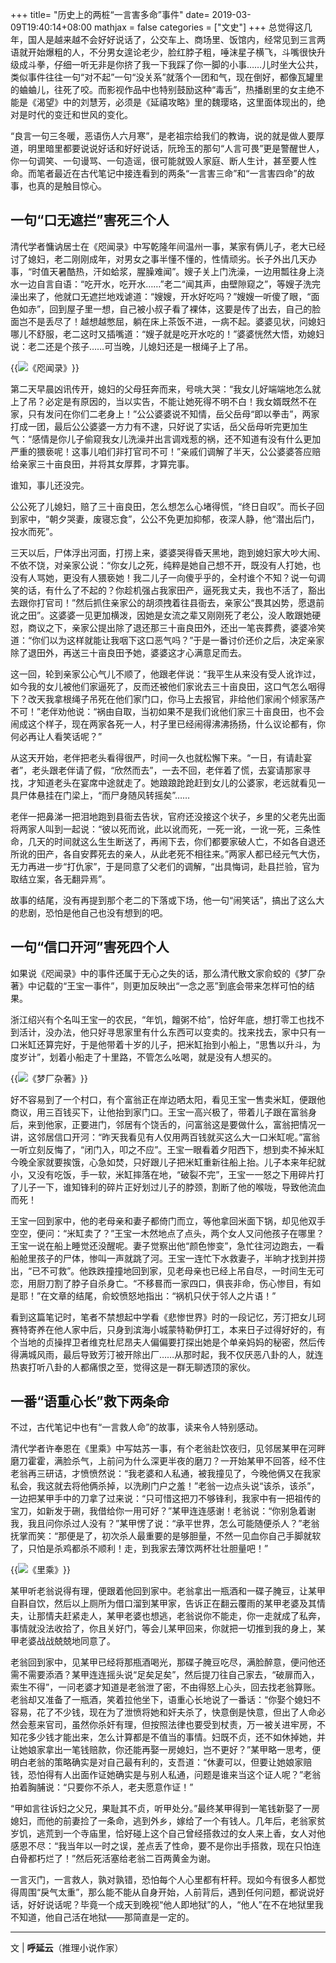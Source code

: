 +++
title= "历史上的两桩“一言害多命”事件"
date= 2019-03-09T19:40:14+08:00
mathjax = false
categories = ["文史"]
+++
总觉得这几年，国人是越来越不会好好说话了，公交车上、商场里、饭馆内，经常见到三言两语就开始爆粗的人，不分男女遑论老少，脸红脖子粗，唾沫星子横飞，斗嘴很快升级成斗拳，仔细一听无非是你挤了我一下我踩了你一脚的小事……儿时坐大公共，类似事件往往一句“对不起”一句“没关系”就落个一团和气，现在倒好，都像瓦罐里的蛐蛐儿，往死了咬。而影视作品中也特别鼓励这种“毒舌”，热播剧里的女主绝不能是《渴望》中的刘慧芳，必须是《延禧攻略》里的魏璎珞，这里面体现出的，绝对是时代的变迁和世风的变化。

“良言一句三冬暖，恶语伤人六月寒”，是老祖宗给我们的教诲，说的就是做人要厚道，明里暗里都要说说好话和好好说话，阮玲玉的那句“人言可畏”更是警醒世人，你一句调笑、一句谩骂、一句造谣，很可能就毁人家庭、断人生计，甚至要人性命。而笔者最近在古代笔记中接连看到的两条“一言害三命”和“一言害四命”的故事，也真的是触目惊心。

## 一句“口无遮拦”害死三个人

清代学者慵讷居士在《咫闻录》中写乾隆年间温州一事，某家有俩儿子，老大已经讨了媳妇，老二刚刚成年，对男女之事半懂不懂的，性情顽劣。长子外出几天办事，“时值天暑酷热，汗如蛤浆，腥臊难闻”。嫂子关上门洗澡，一边用瓢往身上浇水一边自言自语：“吃开水，吃开水……”老二“闻其声，由壁隙窥之”，等嫂子洗完澡出来了，他就口无遮拦地戏谑道：“嫂嫂，开水好吃吗？”嫂嫂一听傻了眼，“面色如赤”，回到屋子里一想，自己被小叔子看了裸体，这要是传了出去，自己的脸面岂不是丢尽了！越想越憋屈，躺在床上茶饭不进，一病不起。婆婆见状，问媳妇哪儿不舒服，老二这时又插嘴道：“嫂子就是吃开水吃的！”婆婆恍然大悟，劝媳妇说：老二还是个孩子……可当晚，儿媳妇还是一根绳子上了吊。

{{<img src="https://ian2.oss-cn-hangzhou.aliyuncs.com/clt6/20190309194202.png" alt="《咫闻录》">}}

第二天早晨凶讯传开，媳妇的父母狂奔而来，号咷大哭：“我女儿好端端地怎么就上了吊？必定是有原因的，当以实告，不能让她死得不明不白！我女婿既然不在家，只有发问在你们二老身上！”公公婆婆说不知情，岳父岳母“即以拳击”，两家打成一团，最后公公婆婆一方力有不逮，只好说了实话，岳父岳母听完更加生气：“感情是你儿子偷窥我女儿洗澡并出言调戏惹的祸，还不知道有没有什么更加严重的猥亵呢！这事儿咱们非打官司不可！”亲戚们调解了半天，公公婆婆答应赔给亲家三十亩良田，并将其女厚葬，才算完事。

谁知，事儿还没完。

公公死了儿媳妇，赔了三十亩良田，怎么想怎么心堵得慌，“终日自叹”。而长子回到家中，“朝夕哭妻，废寝忘食”，公公不免更加抑郁，夜深人静，他“潜出后门，投水而死”。

三天以后，尸体浮出河面，打捞上来，婆婆哭得昏天黑地，跑到媳妇家大吵大闹、不依不饶，对亲家公说：“你女儿之死，纯粹是她自己想不开，既没有人打她，也没有人骂她，更没有人猥亵她！我二儿子一向傻乎乎的，全村谁个不知？说一句调笑的话，有什么了不起的？你趁机强占我家田产，逼死我丈夫，我也不活了，豁出去跟你打官司！”然后抓住亲家公的胡须拽着往县衙去，亲家公“畏其凶势，愿退前讹之田”。这婆婆一见更加横泼，因她是女流之辈又刚刚死了老公，没人敢跟她硬怼，商议之下，亲家公提出除了退还那三十亩良田外，还出一笔丧葬费，婆婆冷笑道：“你们以为这样就能让我咽下这口恶气吗？”于是一番讨价还价之后，决定亲家除了退田外，再送三十亩良田予她，婆婆这才心满意足而去。

这一回，轮到亲家公心气儿不顺了，他跟老伴说：“我平生从来没有受人讹诈过，如今我的女儿被他们家逼死了，反而还被他们家讹去三十亩良田，这口气怎么咽得下？改天我拿根绳子吊死在他们家门口，你马上去报官，非给他们家闹个倾家荡产不可！”老伴劝他说：“祸由自取，当初如果不是我们讹他们家三十亩良田，也不会闹成这个样子，现在两家各死一人，村子里已经闹得沸沸扬扬，什么议论都有，你何必再让人看笑话呢？”

从这天开始，老伴把老头看得很严，时间一久也就松懈下来。“一日，有请赴宴者”，老头跟老伴请了假，“欣然而去”，一去不回，老伴着了慌，去宴请那家寻找，才知道老头在宴席中途就走了。她踉踉跄跄赶到女儿的公婆家，老远就看见一具尸体悬挂在门梁上，“而尸身随风转摇矣”……

老伴一把鼻涕一把泪地跑到县衙去告状，官府还没接这个状子，乡里的父老先出面将两家人叫到一起说：“彼以死而讹，此以讹而死，一死一讹，一讹一死，三条性命，几天的时间就这么生生断送了，再闹下去，你们都要家破人亡，不如各自退还所讹的田产，各自安葬死去的亲人，从此老死不相往来。”两家人都已经元气大伤，无力再进一步“打仇家”，于是同意了父老们的调解，“出具悔词，赴县拦验，官为取结立案，各无翻异焉”。

故事的结尾，没有再提到那个老二的下落或下场，他一句“闹笑话”，搞出了这么大的悲剧，恐怕是他自己也没有想到的吧。

## 一句“信口开河”害死四个人

如果说《咫闻录》中的事件还属于无心之失的话，那么清代散文家俞蛟的《梦厂杂著》中记载的“王宝一事件”，则更加反映出“一念之恶”到底会带来怎样可怕的结果。

浙江绍兴有个名叫王宝一的农民，“年饥，饘粥不给”，恰好年底，想打零工也找不到活计，没办法，他只好寻思家里有什么东西可以变卖的。找来找去，家中只有一口米缸还算完好，于是他带着十岁的儿子，把米缸抬到小船上，“思售以升斗，为度岁计”，划着小船走了十里路，不管怎么吆喝，就是没有人想买的。

{{<img src="https://ian2.oss-cn-hangzhou.aliyuncs.com/clt6/20190309194223.png" alt="《梦厂杂著》">}}

好不容易到了一个村口，有个富翁正在岸边晒太阳，看见王宝一售卖米缸，便跟他商议，用三百钱买下，让他抬到家门口。王宝一高兴极了，带着儿子跟在富翁身后，来到他家，正要进门，邻居有个饶舌的，问富翁这是要做什么，富翁把情况一讲，这邻居信口开河：“昨天我看见有人仅用两百钱就买这么大一口米缸呢。”富翁一听立刻反悔了，“闭门入，叩之不应”。王宝一眼看着夕阳西下，想到卖不掉米缸今晚全家就要挨饿，心急如焚，只好跟儿子把米缸重新往船上抬。儿子本来年纪就小，又没有吃饭，手一软，米缸摔落在地，“破裂不完”，王宝一一怒之下用碎片打了儿子一下，谁知锋利的碎片正好划过儿子的脖颈，割断了他的喉咙，导致他流血而死！

王宝一回到家中，他的老母亲和妻子都倚门而立，等他拿回米面下锅，却见他双手空空，便问：“米缸卖了？”王宝一木然地点了点头，两个女人又问他孩子在哪里？王宝一说在船上睡觉还没醒呢。妻子觉察出他“颜色惨变”，急忙往河边跑去，一看船舱里孩子的尸体，惨叫一声就跳了河。王宝一连忙下水救妻子，半晌才找到并捞出，“已不可救”。他跌跌撞撞地回到家，见老母亲也已经上吊自尽，一时间生无可恋，用厨刀割了脖子自杀身亡。“不移晷而一家四口，俱丧非命，伤心惨目，有如是耶！”在文章的结尾，俞蛟愤怒地指出：“祸机只伏于邻人之片语！”

看到这篇笔记时，笔者不禁想起中学看《悲惨世界》时的一段记忆，芳汀把女儿珂赛特寄养在他人家中后，只身到滨海小城蒙特勒伊打工，本来日子过得好好的，有个当地的贞操捍卫者维克杜尼昂夫人偏偏要打探出她是个单亲妈妈的秘密，然后传得满城风雨，最后导致芳汀被开除出厂……从那时起，我不仅厌恶八卦的人，就连热衷打听八卦的人都痛恨之至，觉得这是一群无聊透顶的家伙。

## 一番“语重心长”救下两条命

不过，古代笔记中也有“一言救人命”的故事，读来令人特别感动。

清代学者许奉恩在《里乘》中写姑苏一事，有个老翁赴饮夜归，见邻居某甲在河畔磨刀霍霍，满脸杀气，上前问为什么深更半夜的磨刀？一开始某甲不回答，经不住老翁再三研诘，才愤愤然说：“我老婆和人私通，被我撞见了，今晚他俩又在我家私会，我这就去将他俩杀掉，以洗刷门户之羞！”老翁一边点头说“该杀，该杀”，一边把某甲手中的刀拿了过来说：“只可惜这把刀不够锋利，我家中有一把祖传的宝刀，如新发于硎，我借给你一用可好？”某甲连连感谢！老翁说：“你别急着谢我，我且问你杀过人没有？”某甲愣了说：“承平世界，怎么可能随便杀人？”老翁抚掌而笑：“那便是了，初次杀人最重要的是够胆量，不然一见血你自己手脚就软了，只怕是杀鸡都杀不顺利！走，到我家去薄饮两杯壮壮胆量吧！”

{{<img src="https://ian2.oss-cn-hangzhou.aliyuncs.com/clt6/20190309194239.png" alt="《里乘》">}}

某甲听老翁说得有理，便跟着他回到家中。老翁拿出一瓶酒和一碟子腌豆，让某甲自斟自饮，然后以上厕所为借口溜到某甲家，告诉正在翻云覆雨的某甲老婆及其情夫，让那情夫赶紧走人，某甲老婆也想逃，老翁说你不能走，你一走就成了私奔，事情就没法收拾了，你且关好门，等会儿某甲回来，你就把一切推到我的身上，某甲老婆战战兢兢地同意了。

老翁回到家中，见某甲已经将那瓶酒喝光，那碟子腌豆吃尽，满脸醉意，便问他还需不需要添酒？某甲连连摇头说“足矣足矣”，然后提刀往自己家去，“破扉而入，索生不得”，一问老婆才知道是老翁泄了密，不由得怒上心头，回去找老翁算账。老翁却又准备了一瓶酒，笑着拉他坐下，语重心长地说了一番话：“你娶个媳妇不容易，花了不少钱，现在为了泄愤将她和奸夫杀了，快意倒是快意，但出了人命必然会惹来官司，虽然你杀奸有理，但按照法律也要受到杖责，万一被关进牢房，不知花多少钱才能出来，怎么计算都是不值当的事情。妇既不贞，还不如休掉她，并让她娘家拿出一笔钱赔款，你还能再娶一房媳妇，岂不更好？”某甲略一思考，便明白老翁的策略确实是对自己最有利的，支吾道：“休妻可以，但要让她娘家赔钱，恐怕得有人出面作证她确实是与别人私通，问题是谁来当这个证人呢？”老翁拍着胸脯说：“只要你不杀人，老夫愿意作证！”

“甲如言往诉妇之父兄，果耻其不贞，听甲处分。”最终某甲得到一笔钱新娶了一房媳妇，而他的前妻捡了一条命，逃到外乡，嫁给了一个有钱人。几年后，老翁家贫岁饥，逃荒到一个寺庙里，恰好碰上这个自己曾经搭救过的女人来上香，女人对他感恩不尽：“我当年以一时之误，差点丢了性命，要不是你出手搭救，现在只怕连白骨都朽烂了！”然后死活塞给老翁二百两黄金为谢。

一言灭门，一言救人，孰对孰错，恐怕每个人心里都有杆秤。现如今有很多人都觉得周围“戾气太重”，那么能不能从自身开始，人前背后，遇到任何问题，都说说好话，好好说话呢？毕竟一个成天到晚视“他人即地狱”的人，“他人”在不在地狱里我不知道，他自己活在地狱——那简直是一定的。

---
文 | **呼延云**（推理小说作家）
